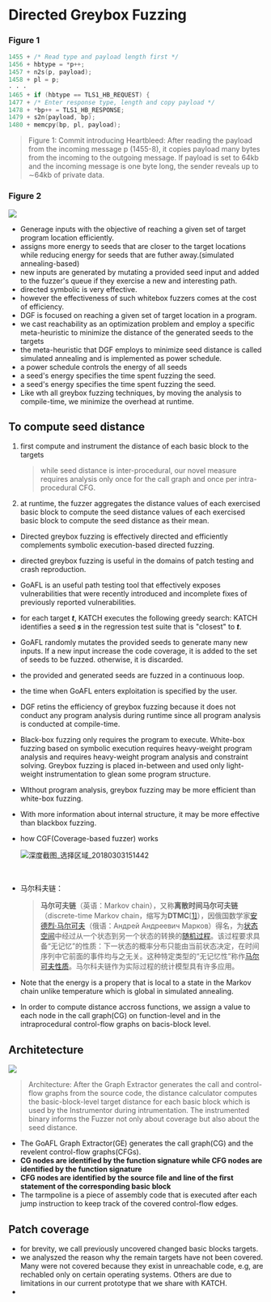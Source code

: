 # Directed Greybox Fuzzing

### Figure 1

```c
1455 + /* Read type and payload length first */
1456 + hbtype = *p++;
1457 + n2s(p, payload);
1458 + pl = p;
· · ·
1465 + if (hbtype == TLS1_HB_REQUEST) {
1477 + /* Enter response type, length and copy payload */
1478 + *bp++ = TLS1_HB_RESPONSE;
1479 + s2n(payload, bp);
1480 + memcpy(bp, pl, payload);
```

> Figure 1: Commit introducing Heartbleed: After reading the payload from the incoming message p (1455-8), it copies payload many bytes from the incoming to the outgoing message. If payload is set to 64kb and the incoming message is one byte long, the sender reveals up to ∼64kb of private data.

### Figure 2

![](http://ww1.sinaimg.cn/large/006AWYXBly1fowitpkcwqj30en099dgc.jpg)



- Generage inputs with the objective of reaching a given set of target program location efficiently.
- assigns more energy to seeds that are closer to the target locations while reducing energy for seeds that are futher away.(simulated annealing-based)
- new inputs are generated by mutating a provided seed input and added to the fuzzer's queue if they exercise a new and interesting path.
- directed symbolic is very effective.
- however the effectiveness of such whitebox fuzzers comes at the cost of efficiency.
- DGF is focused on reaching a given set of target location in a program.
- we cast reachability as an optimization problem and employ a specific meta-heuristic to minimize the distance of the generated seeds to the targets
- the meta-heuristic that DGF employs to minimize seed distance is called simulated annealing and is implemented as power schedule.
- a power schedule controls the energy of all seeds
- a seed's energy specifies the time spent fuzzing the seed.
- a seed's energy specifies the time spent fuzzing the seed.
- Like wth all greybox fuzzing techniques, by moving the analysis to compile-time, we minimize the overhead at runtime.



## To compute seed distance

1. first compute and instrument the distance of each basic block to the targets

   > while seed distance is inter-procedural, our novel measure requires analysis only once for the call graph and once per intra-procedural CFG.

2. at runtime, the fuzzer aggregates the distance values of each exercised basic block to compute the seed distance values of each exercised basic block to compute the seed distance as their mean.

- Directed greybox fuzzing is effectively directed and efficiently complements symbolic execution-based directed fuzzing.

- directed greybox fuzzing is useful in the domains of patch testing and crash reproduction.

- GoAFL is an useful path testing tool that effectively exposes vulnerabilities that were recently introduced and incomplete fixes of previously reported vulnerabilities.

- for each target ***t***, KATCH executes the following greedy search: KATCH identifies a seed ***s*** in the regression test suite that is "closest" to ***t***.

- GoAFL randomly mutates the provided seeds to generate many new inputs. If a new input increase the code coverage, it is added to the set of seeds to be fuzzed. otherwise, it is discarded.

- the provided and generated seeds are fuzzed in a continuous loop.

- the time when GoAFL enters exploitation is specified by the user.

- DGF retins the efficiency of greybox fuzzing because it does not conduct any program analysis during runtime since all program analysis is conducted at compile-time.

- Black-box fuzzing only requires the program to execute. White-box fuzzing based on symbolic execution requires heavy-weight program analysis and requires heavy-weight program analysis and constraint solving. Greybox fuzzing is placed in-between and used only light-weight instrumentation to glean some program structure.

- WIthout program analysis, greybox fuzzing may be more efficient than white-box fuzzing. 

- With more information about internal structure, it may be more effective than blackbox fuzzing.

- how CGF(Coverage-based fuzzer) works

  ![深度截图_选择区域_20180303151442](../../../../home/m4x/my_repo/DGF/Pics/深度截图_选择区域_20180303151442.png)

  ​

- 马尔科夫链：

  > **马尔可夫链**（英语：Markov chain），又称**离散时间马尔可夫链**（discrete-time Markov chain，缩写为**DTMC**[[1\]](https://zh.wikipedia.org/wiki/%E9%A9%AC%E5%B0%94%E5%8F%AF%E5%A4%AB%E9%93%BE#cite_note-1)），因俄国数学家[安德烈·马尔可夫](https://zh.wikipedia.org/wiki/%E9%A9%AC%E5%B0%94%E5%8F%AF%E5%A4%AB)（俄语：Андрей Андреевич Марков）得名，为[状态空间](https://zh.wikipedia.org/wiki/%E7%8B%80%E6%85%8B%E7%A9%BA%E9%96%93_(%E8%A8%88%E7%AE%97%E6%A9%9F%E7%A7%91%E5%AD%B8))中经过从一个状态到另一个状态的转换的[随机过程](https://zh.wikipedia.org/wiki/%E9%9A%8F%E6%9C%BA%E8%BF%87%E7%A8%8B)。该过程要求具备“无记忆”的性质：下一状态的概率分布只能由当前状态决定，在时间序列中它前面的事件均与之无关。这种特定类型的“无记忆性”称作[马尔可夫性质](https://zh.wikipedia.org/wiki/%E9%A6%AC%E5%8F%AF%E5%A4%AB%E6%80%A7%E8%B3%AA)。马尔科夫链作为实际过程的统计模型具有许多应用。

- Note that the energy is a propery that is local to a state in the Markov chain unlike temperature which is global in simulated annealing.

- In order to compute distance accross functions, we assign a value to each node in the call graph(CG) on function-level and in the intraprocedural control-flow graphs on bacis-block level.


## Architetecture

![](http://ww1.sinaimg.cn/large/006AWYXBly1fp1tmk7netj30py07kq3o.jpg)

> Architecture: After the Graph Extractor generates the call and control-flow graphs from the source code, the distance calculator computes the basic-block-level target distance for each basic block which is used by the Instrumentor during intrumentation. The instrumented binary informs the Fuzzer not only about coverage but also about the seed distance.

- The GoAFL Graph Extractor(GE) generates the call graph(CG) and the revelent control-flow graphs(CFGs). 
- **CG nodes are identified by the function signature while CFG nodes are identified by the function signature**
- **CFG nodes are identified by the source file and line of the first statement of the corresponding basic block**
- The tarmpoline is a piece of assembly code that is executed after each jump instruction to keep track of the covered control-flow edges.

## Patch coverage

- for brevity, we call previously uncovered changed basic blocks targets.
- we analyszed the reason why the remain targets have not been covered. Many were not covered because they exist in unreachable code, e.g, are rechabled only on certain operating systems. Others are due to limitations in our current prototype that we share with KATCH.
- ​